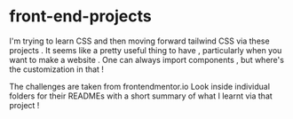 # front-end-projects
I'm trying to learn CSS and then moving forward tailwind CSS via these projects . It seems like a pretty useful thing to have , particularly when you want to make a website . One can always import components , but where's the customization in that ! 

The challenges are taken from frontendmentor.io
Look inside individual folders for their READMEs with a short summary of what I learnt via that project ! 
